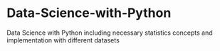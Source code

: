 # Data-Science-with-Python
Data Science with Python including necessary statistics concepts and implementation with different datasets
